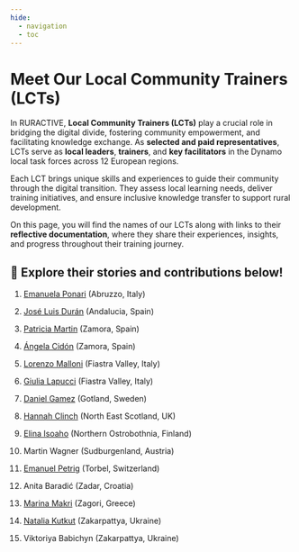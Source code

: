 ```yaml
---
hide:
  - navigation
  - toc
---
```


# Meet Our Local Community Trainers (LCTs)

In RURACTIVE, **Local Community Trainers (LCTs)** play a crucial role in bridging the digital divide, fostering community empowerment, and facilitating knowledge exchange. As **selected and paid representatives**, LCTs serve as **local leaders**, **trainers**, and **key facilitators** in the Dynamo local task forces across 12 European regions.  

Each LCT brings unique skills and experiences to guide their community through the digital transition. They assess local learning needs, deliver training initiatives, and ensure inclusive knowledge transfer to support rural development.  

On this page, you will find the names of our LCTs along with links to their **reflective documentation**, where they share their experiences, insights, and progress throughout their training journey.  

## 🔗 **Explore their stories and contributions below!**

1. [Emanuela Ponari](https://hackmd.io/@7ZXGfUdsSQGDY7caFFneUQ/rkX1PDo9Jg) (Abruzzo, Italy)

2. [José Luis Durán](https://hackmd.io/@josedetarara/Hkl-lpK9kg) (Andalucia, Spain)

3. [Patricia Martin](https://hackmd.io/@PatriciaAngela/BJ9m5qV5Jl) (Zamora, Spain)

4. [Ángela Cidón](https://hackmd.io/@PatriciaAngela/BJ9m5qV5Jl) (Zamora, Spain)

5. [Lorenzo Malloni](https://hackmd.io/gXdFS4WORzu4qXJ-zJg9yw) (Fiastra Valley, Italy)

6. [Giulia Lapucci](https://hackmd.io/@FvJELkUxT7O3TkvmysbM1A/HybjVTBqke) (Fiastra Valley, Italy)

7. [Daniel Gamez](https://hackmd.io/@DanielGMZ7/HksNt2rqJx) (Gotland, Sweden)

8. [Hannah Clinch](https://hackmd.io/@HannahClinch/r1DWse851e) (North East Scotland, UK)

9. [Elina Isoaho](https://hackmd.io/@ElinaI/HkC46GD9yg) (Northern Ostrobothnia, Finland)

10. Martin Wagner (Sudburgenland, Austria)

11. [Emanuel Petrig](https://hackmd.io/@1XXX1/RurActive) (Torbel, Switzerland)

12. Anita Baradić (Zadar, Croatia)

13. [Marina Makri](https://hackmd.io/@MarinaMcree/ByZ3Qk95kl) (Zagori, Greece)

14. [Natalia Kutkut](https://hackmd.io/@nataliakut/SJ0YA3u9yl) (Zakarpattya, Ukraine)

15. Viktoriya Babichyn (Zakarpattya, Ukraine)
